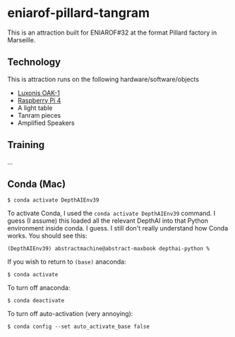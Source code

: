 # eniarof-pillard-tangram
This is an attraction built for ENIAROF#32 at the format Pillard factory in Marseille.

## Technology
This is attraction runs on the following hardware/software/objects
- [Luxonis OAK-1]()
- [Raspberry Pi 4]()
- A light table
- Tanram pieces
- Amplified Speakers

## Training
...

## Conda (Mac)

```
$ conda activate DepthAIEnv39
```

To activate Conda, I used the `conda activate DepthAIEnv39` command. I guess (I assume) this loaded all the relevant DepthAI into that Python environment inside conda. I guess. I still don't really understand how Conda works. You should see this:

```
(DepthAIEnv39) abstractmachine@abstract-maxbook depthai-python %
```

If you wish to return to `(base)` anaconda:

```
$ conda activate
```

To turn off anaconda:

```
$ conda deactivate
```

To turn off auto-activation (very annoying):

```
$ conda config --set auto_activate_base false